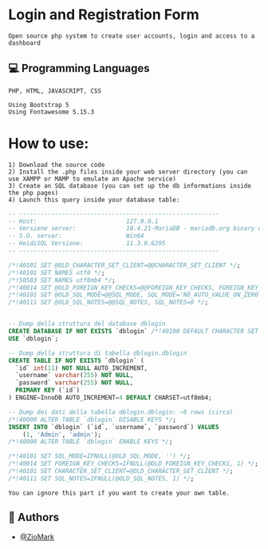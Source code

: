 # Login and Registration Form

    Open source php system to create user accounts, login and access to a dashboard


## 💻 Programming Languages

    PHP, HTML, JAVASCRIPT, CSS

    Using Bootstrap 5
    Using Fontawesome 5.15.3

# How to use:

    1) Download the source code
    2) Install the .php files inside your web server directory (you can use XAMPP or MAMP to emulate an Apache service)
    3) Create an SQL database (you can set up the db informations inside the php pages)
    4) Launch this query inside your database table:

```sql
-- --------------------------------------------------------
-- Host:                         127.0.0.1
-- Versione server:              10.4.21-MariaDB - mariadb.org binary distribution
-- S.O. server:                  Win64
-- HeidiSQL Versione:            11.3.0.6295
-- --------------------------------------------------------

/*!40101 SET @OLD_CHARACTER_SET_CLIENT=@@CHARACTER_SET_CLIENT */;
/*!40101 SET NAMES utf8 */;
/*!50503 SET NAMES utf8mb4 */;
/*!40014 SET @OLD_FOREIGN_KEY_CHECKS=@@FOREIGN_KEY_CHECKS, FOREIGN_KEY_CHECKS=0 */;
/*!40101 SET @OLD_SQL_MODE=@@SQL_MODE, SQL_MODE='NO_AUTO_VALUE_ON_ZERO' */;
/*!40111 SET @OLD_SQL_NOTES=@@SQL_NOTES, SQL_NOTES=0 */;


-- Dump della struttura del database dblogin
CREATE DATABASE IF NOT EXISTS `dblogin` /*!40100 DEFAULT CHARACTER SET utf8mb4 */;
USE `dblogin`;

-- Dump della struttura di tabella dblogin.dblogin
CREATE TABLE IF NOT EXISTS `dblogin` (
  `id` int(11) NOT NULL AUTO_INCREMENT,
  `username` varchar(255) NOT NULL,
  `password` varchar(255) NOT NULL,
  PRIMARY KEY (`id`)
) ENGINE=InnoDB AUTO_INCREMENT=4 DEFAULT CHARSET=utf8mb4;

-- Dump dei dati della tabella dblogin.dblogin: ~0 rows (circa)
/*!40000 ALTER TABLE `dblogin` DISABLE KEYS */;
INSERT INTO `dblogin` (`id`, `username`, `password`) VALUES
	(1, 'Admin', 'admin');
/*!40000 ALTER TABLE `dblogin` ENABLE KEYS */;

/*!40101 SET SQL_MODE=IFNULL(@OLD_SQL_MODE, '') */;
/*!40014 SET FOREIGN_KEY_CHECKS=IFNULL(@OLD_FOREIGN_KEY_CHECKS, 1) */;
/*!40101 SET CHARACTER_SET_CLIENT=@OLD_CHARACTER_SET_CLIENT */;
/*!40111 SET SQL_NOTES=IFNULL(@OLD_SQL_NOTES, 1) */;

```

    You can ignore this part if you want to create your own table.

## 👥 Authors

- [@ZioMark](https://github.com/ZioMark13)
